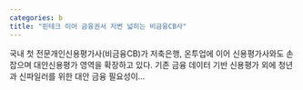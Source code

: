 ```yaml
---
categories: b
title: "핀테크 이어 금융권서 저변 넓히는 비금융CB사"
---
```

국내 첫 전문개인신용평가사(비금융CB)가 저축은행, 온투업에 이어 신용평가사와도 손잡으며 대안신용평가 영역을 확장하고 있다. 기존 금융 데이터 기반 신용평가 외에 청년과 신파일러를 위한 대안 금융 필요성이...